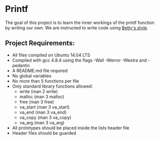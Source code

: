 # Printf

The goal of this project is to learn the inner workings of the printf function by writing our own. We are instructed to write code using [Betty's style](https://github.com/holbertonschool/Betty/wiki).

## Project Requirements:

* All files compiled on Ubuntu 14.04 LTS
* Compiled with gcc 4.8.4 using the flags -Wall -Werror -Wextra and -pedantic
* A README.md file required
* No global variables
* No more than 5 functions per file
* Only standard library functions allowed:
	* write (man 2 write)
	* malloc (man 3 malloc)
	* free (man 3 free)
	* va_start (man 3 va_start)
	* va_end (man 3 va_end)
	* va_copy (man 3 va_copy)
	* va_arg (man 3 va_arg)
* All prototypes should be placed inside the lists header file
* Header files should be guarded
